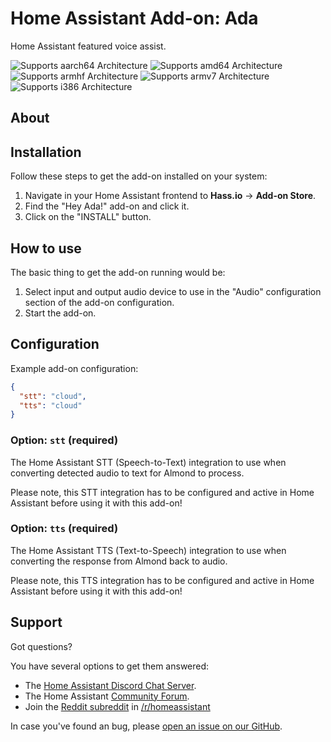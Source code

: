 # Home Assistant Add-on: Ada

Home Assistant featured voice assist.

![Supports aarch64 Architecture][aarch64-shield] ![Supports amd64 Architecture][amd64-shield] ![Supports armhf Architecture][armhf-shield] ![Supports armv7 Architecture][armv7-shield] ![Supports i386 Architecture][i386-shield]

## About

## Installation

Follow these steps to get the add-on installed on your system:

1. Navigate in your Home Assistant frontend to **Hass.io** -> **Add-on Store**.
2. Find the "Hey Ada!" add-on and click it.
3. Click on the "INSTALL" button.

## How to use

The basic thing to get the add-on running would be:

1. Select input and output audio device to use in the "Audio" configuration
   section of the add-on configuration.
2. Start the add-on.

## Configuration

Example add-on configuration:

```json
{
  "stt": "cloud",
  "tts": "cloud"
}
```

### Option: `stt` (required)

The Home Assistant STT (Speech-to-Text) integration to use when converting
detected audio to text for Almond to process.

Please note, this STT integration has to be configured and active in
Home Assistant before using it with this add-on!

### Option: `tts` (required)

The Home Assistant TTS (Text-to-Speech) integration to use when converting
the response from Almond back to audio.

Please note, this TTS integration has to be configured and active in
Home Assistant before using it with this add-on!

## Support

Got questions?

You have several options to get them answered:

- The [Home Assistant Discord Chat Server][discord].
- The Home Assistant [Community Forum][forum].
- Join the [Reddit subreddit][reddit] in [/r/homeassistant][reddit]

In case you've found an bug, please [open an issue on our GitHub][issue].

[aarch64-shield]: https://img.shields.io/badge/aarch64-no-red.svg
[amd64-shield]: https://img.shields.io/badge/amd64-yes-green.svg
[armhf-shield]: https://img.shields.io/badge/armhf-yes-green.svg
[armv7-shield]: https://img.shields.io/badge/armv7-yes-green.svg
[discord]: https://discord.gg/c5DvZ4e
[forum]: https://community.home-assistant.io
[i386-shield]: https://img.shields.io/badge/i386-no-red.svg
[issue]: https://github.com/home-assistant/hassio-addons/issues
[reddit]: https://reddit.com/r/homeassistant
[repository]: https://github.com/hassio-addons/repository
